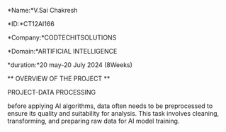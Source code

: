 *Name:*V.Sai Chakresh

*ID:*CT12AI166

*Company:*CODTECHITSOLUTIONS

*Domain:*ARTIFICIAL INTELLIGENCE

*duration:*20 may-20 July 2024 (8Weeks)

** OVERVIEW OF THE PROJECT **

PROJECT-DATA PROCESSING     
     
before applying AI algorithms, data often needs to be preprocessed to
ensure its quality and suitability for analysis. This task involves cleaning,
transforming, and preparing raw data for AI model training.
